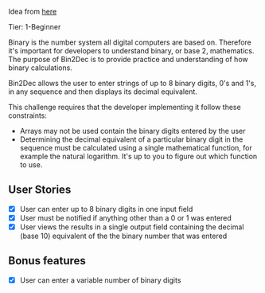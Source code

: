 Idea from [here](https://github.com/florinpop17/app-ideas)

Tier: 1-Beginner

Binary is the number system all digital computers are based on. Therefore it's important for developers to understand binary, or base 2, mathematics. The purpose of Bin2Dec is to provide practice and understanding of how binary calculations.

Bin2Dec allows the user to enter strings of up to 8 binary digits, 0's and 1's, in any sequence and then displays its decimal equivalent.

This challenge requires that the developer implementing it follow these constraints:

* Arrays may not be used contain the binary digits entered by the user
* Determining the decimal equivalent of a particular binary digit in the sequence must be calculated using a single mathematical function, for example the natural logarithm. It's up to you to figure out which function to use.

## User Stories

 - [X] User can enter up to 8 binary digits in one input field
 - [X] User must be notified if anything other than a 0 or 1 was entered
 - [X] User views the results in a single output field containing the decimal (base 10) equivalent of the the binary number that was entered

## Bonus features

 - [X] User can enter a variable number of binary digits